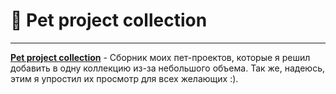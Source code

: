 # 🚀 Pet project collection

---

[**Pet project collection**](https://fonuabruh.github.io/pet-project-collection/) - Сборник моих пет-проектов, которые я решил добавить в одну коллекцию из-за небольшого объема. Так же, надеюсь, этим я упростил их просмотр для всех желающих :).
